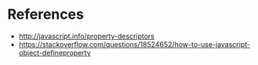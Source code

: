 # References

- http://javascript.info/property-descriptors
- https://stackoverflow.com/questions/18524652/how-to-use-javascript-object-defineproperty  